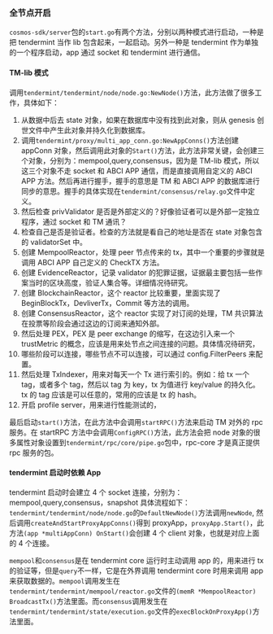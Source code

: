 ### 全节点开启

`cosmos-sdk/server`包的`start.go`有两个方法，分别以两种模式进行启动，一种是把 tendermint 当作 lib 包含起来，一起启动。另外一种是 tendermint 作为单独的一个程序启动，app 通过 socket 和 tendermint 进行通信。

#### TM-lib 模式

调用`tendermint/tendermint/node/node.go:NewNode()`方法，此方法做了很多工作，具体如下：

1. 从数据中后去 state 对象，如果在数据库中没有找到此对象，则从 genesis 创世文件中产生此对象并持久化到数据库。
2. 调用`tendermint/proxy/multi_app_conn.go:NewAppConns()`方法创建 appConn 对象，然后调用此对象的`Start()`方法，此方法非常关键，会创建三个对象，分别为：mempool,query,consensus，因为是 TM-lib 模式，所以这三个对象不走 socket 和 ABCI APP 通信，而是直接调用自定义的 ABCI APP 方法。然后再进行握手，握手的意思是 TM 和 ABCI APP 的数据库进行同步的意思。握手的具体实现在`tendermint/consensus/relay.go`文件中定义。
3. 然后检查 privValidator 是否是外部定义的？好像验证者可以是外部一定独立程序，通过 socket 和 TM 通讯？
4. 检查自己是否是验证者。检查的方法就是看自己的地址是否在 state 对象包含的 validatorSet 中。
5. 创建 MempoolReactor，处理 peer 节点传来的 tx，其中一个重要的步骤就是调用 ABCI APP 自己定义的 CheckTX 方法。
6. 创建 EvidenceReactor，记录 validator 的犯罪证据，证据最主要包括一些作案当时的区块高度，验证人集合等。详细情况待研究。
7. 创建 BlockchainReactor，这个 reactor 比较重要，里面实现了 BeginBlockTx，DevliverTx，Commit 等方法的调用。
8. 创建 ConsensusReactor，这个 reactor 实现了对订阅的处理，TM 共识算法在投票等阶段会通过这边的订阅来通知外部。
9. 然后处理 PEX，PEX 是 peer exchange 的缩写，在这边引入来一个 trustMetric 的概念，应该是用来处节点之间连接的问题。具体情况待研究，
10. 哪些阶段可以连接，哪些节点不可以连接，可以通过 config.FilterPeers 来配置。
11. 然后处理 TxIndexer，用来对每天一个 Tx 进行索引的。例如：给 tx 一个 tag，或者多个 tag，然后以 tag 为 key，tx 为值进行 key/value 的持久化。tx 的 tag 应该是可以任意的，常用的应该是 tx 的 hash。
12. 开启 profile server，用来进行性能测试的，

最后启动`start()`方法，在此方法中会调用`startRPC()`方法来启动 TM 对外的 rpc 服务。在 startRPC 方法中会调用`ConfigRPC()`方法，此方法会把 node 对象的很多属性对象设置到`tendermint/rpc/core/pipe.go`包中，rpc-core 才是真正提供 rpc 服务的包。

#### tendermint 启动时依赖 App

tendermint 启动时会建立 4 个 socket 连接，分别为：mempool,query,consensus，snapshot 具体流程如下：`tendermint/tendermint/node/node.go`的`DefaultNewNode()`方法调用`newNode`, 然后调用`createAndStartProxyAppConns()`得到 proxyApp，`proxyApp.Start()`，此方法`(app *multiAppConn) OnStart()`会创建 4 个 client 对象，也就是对应上面的 4 个连接。

`mempool`和`consensus`是在 tendermint core 运行时主动调用 app 的，用来进行 tx 的验证等，但是`query`不一样，它是在外界调用 tendermint core 时用来调用 app 来获取数据的。`mempool`调用发生在`tendermint/tendermint/mempool/reactor.go`文件的`(memR *MempoolReactor) BroadcastTx()`方法里面。而`consensus`调用发生在`tendermint/tendermint/state/execution.go`文件的`execBlockOnProxyApp()`方法里面。
